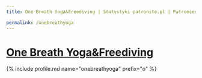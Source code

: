 ```yaml
---
title: One Breath Yoga&Freediving | Statystyki patronite.pl | Patromierz

permalink: /onebreathyoga
---
```


# [One Breath Yoga&Freediving](https://patronite.pl/onebreathyoga)

{% include profile.md name="onebreathyoga" prefix="o" %}
